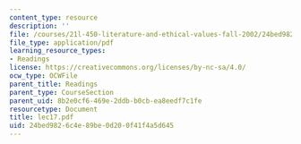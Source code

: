 ```yaml
---
content_type: resource
description: ''
file: /courses/21l-450-literature-and-ethical-values-fall-2002/24bed9826c4e89be0d200f41f4a5d645_lec17.pdf
file_type: application/pdf
learning_resource_types:
- Readings
license: https://creativecommons.org/licenses/by-nc-sa/4.0/
ocw_type: OCWFile
parent_title: Readings
parent_type: CourseSection
parent_uid: 8b2e0cf6-469e-2ddb-b0cb-ea8eedf7c1fe
resourcetype: Document
title: lec17.pdf
uid: 24bed982-6c4e-89be-0d20-0f41f4a5d645
---
```

